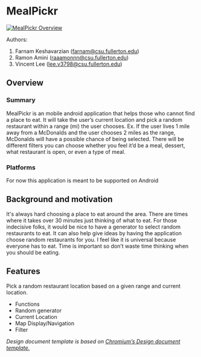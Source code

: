 # MealPickr
[![MealPickr Overview](https://img.youtube.com/vi/dqSXcmuTBd0/0.jpg)](https://www.youtube.com/embed/dqSXcmuTBd0)

Authors:
1. Farnam Keshavarzian (farnam@csu.fullerton.edu)
2. Ramon Amini (raaamonnn@csu.fullerton.edu)
3. Vincent Lee (lee.v3798@csu.fullerton.edu)

## Overview
### Summary
MealPickr is an mobile android application that helps those who cannot find a place to eat. 
It will take the user’s current location and pick a random restaurant within a range (mi) the user chooses. 
Ex. If the user lives 1 mile away from a McDonalds and the user chooses 2 miles as the range, 
McDonalds will have a possible chance of being selected. There will be different filters you can 
choose whether you feel it’d be a meal, dessert, what restaurant is open, or even a type of meal.

### Platforms
For now this application is meant to be supported on Android

## Background and motivation
It's always hard choosing a place to eat around the area. 
There are times where it takes over 30 minutes just thinking of what to eat. 
For those indecisive folks, it would be nice to have a generator to select random restaurants to eat. 
It can also help give ideas by having the application choose random restaurants for you. 
I feel like it is universal because everyone has to eat. Time is important so don’t waste time 
thinking when you should be eating.


## Features
Pick a random restaurant location based on a given range and current location. 
- Functions 
- Random generator
- Current Location
- Map Display/Navigation
- Filter

*Design document template is based on [Chromium’s Design document template.](https://docs.google.com/document/d/14YBYKgk-uSfjfwpKFlp_omgUq5hwMVazy_M965s_1KA/edit)*
